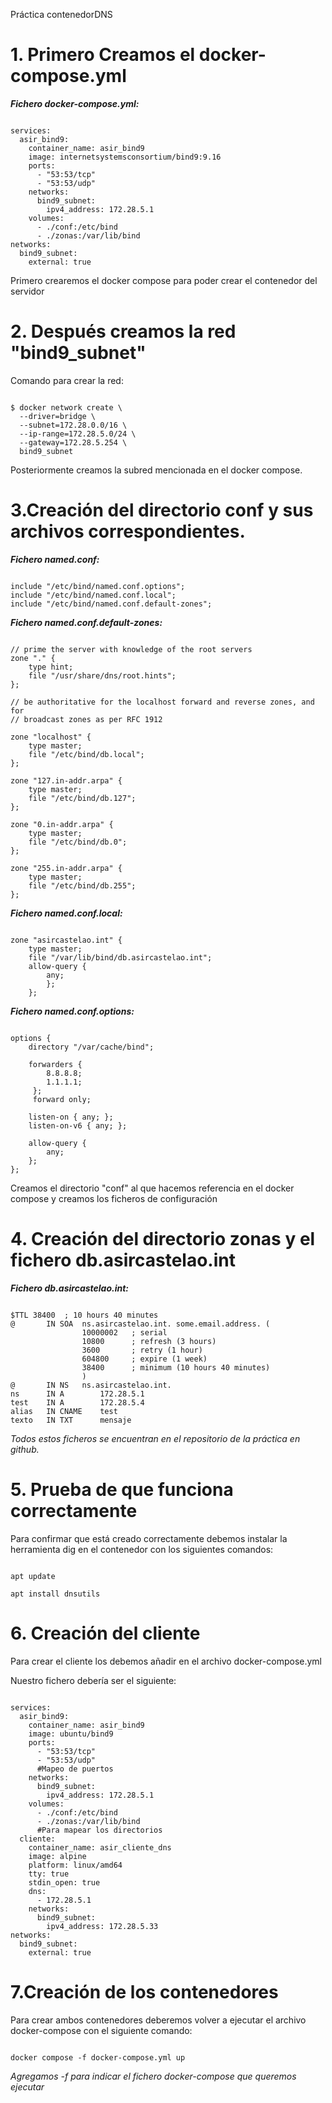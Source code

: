 Práctica contenedorDNS

# 1. Primero Creamos el docker-compose.yml

***Fichero docker-compose.yml:***
~~~

services:
  asir_bind9:
    container_name: asir_bind9
    image: internetsystemsconsortium/bind9:9.16
    ports:
      - "53:53/tcp"
      - "53:53/udp"
    networks:
      bind9_subnet:
        ipv4_address: 172.28.5.1
    volumes:
      - ./conf:/etc/bind
      - ./zonas:/var/lib/bind
networks:
  bind9_subnet:
    external: true

~~~

Primero crearemos el docker compose para poder crear el contenedor del servidor

# 2. Después creamos la red "bind9_subnet"

Comando para crear la red:
~~~

$ docker network create \
  --driver=bridge \
  --subnet=172.28.0.0/16 \
  --ip-range=172.28.5.0/24 \
  --gateway=172.28.5.254 \
  bind9_subnet

~~~

Posteriormente creamos la subred mencionada en el docker compose.

# 3.Creación del directorio conf y sus archivos correspondientes.

***Fichero named.conf:***
~~~

include "/etc/bind/named.conf.options";
include "/etc/bind/named.conf.local";
include "/etc/bind/named.conf.default-zones";

~~~

***Fichero named.conf.default-zones:***
~~~

// prime the server with knowledge of the root servers
zone "." {
	type hint;
	file "/usr/share/dns/root.hints";
};

// be authoritative for the localhost forward and reverse zones, and for
// broadcast zones as per RFC 1912

zone "localhost" {
	type master;
	file "/etc/bind/db.local";
};

zone "127.in-addr.arpa" {
	type master;
	file "/etc/bind/db.127";
};

zone "0.in-addr.arpa" {
	type master;
	file "/etc/bind/db.0";
};

zone "255.in-addr.arpa" {
	type master;
	file "/etc/bind/db.255";
};

~~~

***Fichero named.conf.local:***
~~~

zone "asircastelao.int" {
	type master;
	file "/var/lib/bind/db.asircastelao.int";
	allow-query {
		any;
		};
	};

~~~

***Fichero named.conf.options:***
~~~

options {
	directory "/var/cache/bind";

	forwarders {
	 	8.8.8.8;
		1.1.1.1;
	 };
	 forward only;

	listen-on { any; };
	listen-on-v6 { any; };

	allow-query {
		any;
	};
};

~~~

Creamos el directorio "conf" al que hacemos referencia en el docker compose y creamos los ficheros de configuración

# 4. Creación del directorio zonas y el fichero db.asircastelao.int

***Fichero db.asircastelao.int:***
~~~

$TTL 38400	; 10 hours 40 minutes
@		IN SOA	ns.asircastelao.int. some.email.address. (
				10000002   ; serial
				10800      ; refresh (3 hours)
				3600       ; retry (1 hour)
				604800     ; expire (1 week)
				38400      ; minimum (10 hours 40 minutes)
				)
@		IN NS	ns.asircastelao.int.
ns		IN A		172.28.5.1
test	IN A		172.28.5.4
alias	IN CNAME	test
texto	IN TXT		mensaje

~~~



*Todos estos ficheros se encuentran en el repositorio de la práctica en github.*

# 5. Prueba de que funciona correctamente

Para confirmar que está creado correctamente debemos instalar la herramienta dig en el contenedor con los siguientes comandos:

~~~

apt update

apt install dnsutils

~~~

# 6. Creación del cliente

Para crear el cliente los debemos añadir en el archivo docker-compose.yml

Nuestro fichero debería ser el siguiente:

~~~

services:
  asir_bind9:
    container_name: asir_bind9
    image: ubuntu/bind9
    ports:
      - "53:53/tcp"
      - "53:53/udp"
      #Mapeo de puertos
    networks:
      bind9_subnet:
        ipv4_address: 172.28.5.1
    volumes:
      - ./conf:/etc/bind
      - ./zonas:/var/lib/bind
      #Para mapear los directorios
  cliente:
    container_name: asir_cliente_dns
    image: alpine
    platform: linux/amd64
    tty: true
    stdin_open: true
    dns:
      - 172.28.5.1
    networks:
      bind9_subnet:
        ipv4_address: 172.28.5.33
networks:
  bind9_subnet:
    external: true

~~~

# 7.Creación de los contenedores

Para crear ambos contenedores deberemos volver a ejecutar el archivo docker-compose con el siguiente comando:

~~~

docker compose -f docker-compose.yml up

~~~

*Agregamos -f para indicar el fichero docker-compose que queremos ejecutar*